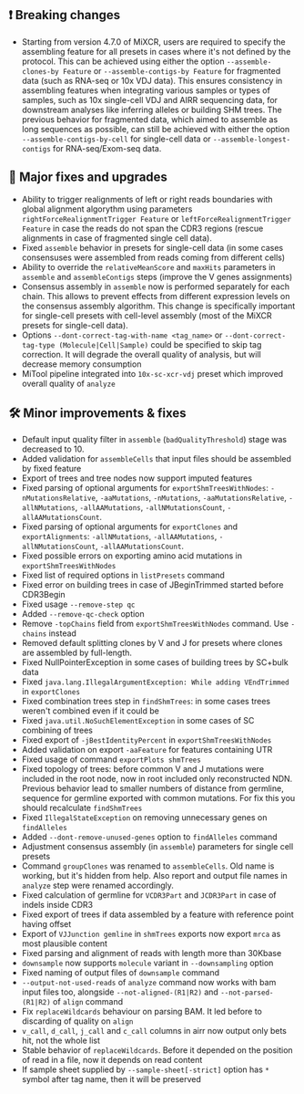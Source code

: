 ## ❗ Breaking changes

- Starting from version 4.7.0 of MiXCR, users are required to specify the assembling feature for all presets in cases
  where it's not defined by the protocol. This can be achieved using either the option `--assemble-clones-by Feature`
  or `--assemble-contigs-by Feature` for fragmented data (such as RNA-seq or 10x VDJ data). This ensures consistency in
  assembling features when integrating various samples or types of samples, such as 10x single-cell VDJ and AIRR
  sequencing data, for downstream analyses like inferring alleles or building SHM trees. The previous behavior for
  fragmented data, which aimed to assemble as long sequences as possible, can still be achieved with either the
  option `--assemble-contigs-by-cell` for single-cell data or `--assemble-longest-contigs` for RNA-seq/Exom-seq data.

## 🚀 Major fixes and upgrades

- Ability to trigger realignments of left or right reads boundaries with global alignment algorythm using
  parameters `rightForceRealignmentTrigger Feature` or `leftForceRealignmentTrigger Feature` in case the reads do
  not span the CDR3 regions (rescue alignments in case of fragmented single cell data).
- Fixed `assemble` behavior in presets for single-cell data (in some cases consensuses were assembled from reads coming
  from different cells)
- Ability to override the `relativeMeanScore` and `maxHits` parameters in `assemble` and `assembleContigs` steps
  (improve the V genes assignments)
- Consensus assembly in `assemble` now is performed separately for each chain. This allows to prevent effects from
  different expression levels on the consensus assembly algorithm. This change is specifically important for single-cell
  presets with cell-level assembly (most of the MiXCR presets for single-cell data).
- Options `--dont-correct-tag-with-name <tag_name>` or `--dont-correct-tag-type (Molecule|Cell|Sample)` could be
  specified to skip tag correction. It will degrade the overall quality of analysis, but will decrease memory
  consumption
- MiTool pipeline integrated into `10x-sc-xcr-vdj` preset which improved overall quality of `analyze`

## 🛠️ Minor improvements & fixes

- Default input quality filter in `assemble`  (`badQualityThreshold`) stage was decreased to 10.
- Added validation for `assembleCells` that input files should be assembled by fixed feature
- Export of trees and tree nodes now support imputed features
- Fixed parsing of optional arguments
  for `exportShmTreesWithNodes`: `-nMutationsRelative`, `-aaMutations`, `-nMutations`, `-aaMutationsRelative`, `-allNMutations`, `-allAAMutations`, `-allNMutationsCount`, `-allAAMutationsCount`.
- Fixed parsing of optional arguments for `exportClones`
  and `exportAlignments`: `-allNMutations`, `-allAAMutations`, `-allNMutationsCount`, `-allAAMutationsCount`.
- Fixed possible errors on exporting amino acid mutations in `exportShmTreesWithNodes`
- Fixed list of required options in `listPresets` command
- Fixed error on building trees in case of JBeginTrimmed started before CDR3Begin
- Fixed usage `--remove-step qc`
- Added `--remove-qc-check` option
- Remove `-topChains` field from `exportShmTreesWithNodes` command. Use `-chains` instead
- Removed default splitting clones by V and J for presets where clones are assembled by full-length.
- Fixed NullPointerException in some cases of building trees by SC+bulk data
- Fixed `java.lang.IllegalArgumentException: While adding VEndTrimmed` in `exportClones`
- Fixed combination trees step in `findShmTrees`: in some cases trees weren't combined even if it could be
- Fixed `java.util.NoSuchElementException` in some cases of SC combining of trees
- Fixed export of `-jBestIdentityPercent` in `exportShmTreesWithNodes`
- Added validation on export `-aaFeature` for features containing UTR
- Fixed usage of command `exportPlots shmTrees`
- Fixed topology of trees: before common V and J mutations were included in the root node, now in root included only
  reconstructed NDN. Previous behavior lead to smaller numbers of distance from germline, sequence for germline exported
  with common mutations. For fix this you should recalculate `findShmTrees`
- Fixed `IllegalStateException` on removing unnecessary genes on `findAlleles`
- Added `--dont-remove-unused-genes` option to `findAlleles` command
- Adjustment consensus assembly (in `assemble`) parameters for single cell presets
- Command `groupClones` was renamed to `assembleCells`. Old name is working, but it's hidden from help. Also report and
  output file names in `analyze` step were renamed accordingly.
- Fixed calculation of germline for `VCDR3Part` and `JCDR3Part` in case of indels inside CDR3
- Fixed export of trees if data assembled by a feature with reference point having offset
- Export of `VJJunction gemline` in `shmTrees` exports now export `mrca` as most plausible content
- Fixed parsing and alignment of reads with length more than 30Kbase
- `downsample` now supports `molecule` variant in `--downsampling` option
- Fixed naming of output files of `downsample` command
- `--output-not-used-reads` of `analyze` command now works with bam input files too, alongside `--not-aligned-(R1|R2)`
  and `--not-parsed-(R1|R2)` of `align` command
- Fix `replaceWildcards` behaviour on parsing BAM. It led before to discarding of quality on `align`
- `v_call`, `d_call`, `j_call` and `c_call` columns in airr now output only bets hit, not the whole list
- Stable behavior of `replaceWildcards`. Before it depended on the position of read in a file, now it depends on read
  content
- If sample sheet supplied by `--sample-sheet[-strict]` option has `*` symbol after tag name, then it will be preserved
